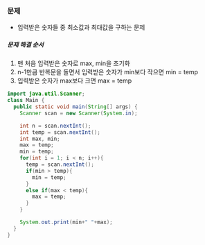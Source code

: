 ### 문제
* 입력받은 숫자들 중 최소값과 최대값을 구하는 문제

##### 문제 해결 순서
1. 맨 처음 입력받은 숫자로 max, min을 초기화
2. n-1만큼 반복문을 돌면서 입력받은 숫자가 min보다 작으면 min = temp
3. 입력받은 숫자가 max보다 크면 max = temp
```java
import java.util.Scanner;
class Main {
  public static void main(String[] args) {
    Scanner scan = new Scanner(System.in);

    int n = scan.nextInt();
    int temp = scan.nextInt();
    int max, min;
    max = temp;
    min = temp;
    for(int i = 1; i < n; i++){
      temp = scan.nextInt();
      if(min > temp){
        min = temp;
      }
      else if(max < temp){
        max = temp;
      }
    }

    System.out.print(min+" "+max);
  }
}
```
